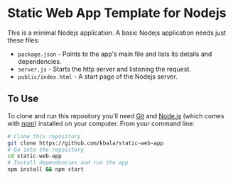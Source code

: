 # Static Web App Template for Nodejs

This is a minimal Nodejs application.
A basic Nodejs application needs just these files:

- `package.json` - Points to the app's main file and lists its details and dependencies.
- `server.js` - Starts the http server and listening the request.
- `public/index.html` - A start page of the Nodejs server.

## To Use

To clone and run this repository you'll need [Git](https://git-scm.com) and [Node.js](https://nodejs.org/en/download/) (which comes with [npm](http://npmjs.com)) installed on your computer. From your command line:

```bash
# Clone this repository
git clone https://github.com/kbala/static-web-app
# Go into the repository
cd static-web-app
# Install dependencies and run the app
npm install && npm start
```
